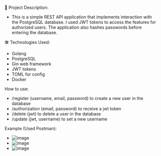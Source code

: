 🚀 Project Description:
- This is a simple REST API application that implements interaction with the PostgreSQL database. I used JWT tokens to access the features for authorized users. The application also hashes passwords before entering the database.



🛠️ Technologies Used:
- Golang 
- PostgreSQL
- Gin web framework
- JWT tokens
- TOML for config
- Docker

How to use:
- /register (username, email, password) to create a new user in the database
- /authorization (email, password) to receive a jwt token
- /delete (jwt) to delete a user in the database
- /update (jwt, username) to set a new username

Example (Used Postman):
- ![image](https://github.com/user-attachments/assets/b7e7f5ff-38d4-4f5f-8d69-90173672843a)
- ![image](https://github.com/user-attachments/assets/d8d379fd-617d-4835-9ec9-48bd876c3c2c)
- ![image](https://github.com/user-attachments/assets/fbfa5e3c-bc0c-4185-831d-c0d8733834a8)



